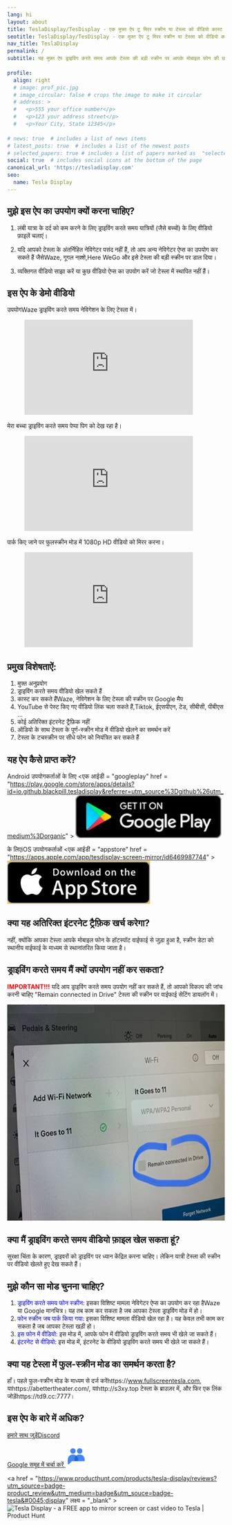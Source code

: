 ```yaml
---
lang: hi
layout: about
title: TeslaDisplay/TesDisplay - एक मुफ्त ऐप टू मिरर स्क्रीन या टेस्ला को वीडियो कास्ट करें
seotitle: TeslaDisplay/TesDisplay - एक मुफ्त ऐप टू मिरर स्क्रीन या टेस्ला को वीडियो कास्ट करें
nav_title: TeslaDisplay
permalink: /
subtitle: यह मुफ्त ऐप ड्राइविंग करते समय आपके टेस्ला की बड़ी स्क्रीन पर आपके मोबाइल फोन की छोटी स्क्रीन को मिरर कर सकता है।

profile:
  align: right
  # image: prof_pic.jpg
  # image_circular: false # crops the image to make it circular
  # address: >
  #   <p>555 your office number</p>
  #   <p>123 your address street</p>
  #   <p>Your City, State 12345</p>

# news: true  # includes a list of news items
# latest_posts: true  # includes a list of the newest posts
# selected_papers: true # includes a list of papers marked as  "selected={true}" 
social: true  # includes social icons at the bottom of the page
canonical_url: 'https://tesladisplay.com'
seo:
  name: Tesla Display
---
```


## मुझे इस ऐप का उपयोग क्यों करना चाहिए?

1. लंबी यात्रा के दर्द को कम करने के लिए ड्राइविंग करते समय यात्रियों (जैसे बच्चों) के लिए वीडियो फ़ाइलें चलाएं।

2. यदि आपको टेस्ला के अंतर्निहित नेविगेटर पसंद नहीं हैं, तो आप अन्य नेविगेटर ऐप्स का उपयोग कर सकते हैं जैसेWaze, गूगल नक़्शे,Here WeGo और इसे टेस्ला की बड़ी स्क्रीन पर डाल दिया।

3. व्यक्तिगत वीडियो साझा करें या कुछ वीडियो ऐप्स का उपयोग करें जो टेस्ला में स्थापित नहीं हैं।

## इस ऐप के डेमो वीडियो
उपयोगWaze ड्राइविंग करते समय नेविगेशन के लिए टेस्ला में।
<!-- blank line -->
<figure class= "video-container" >
  <iframe width= "390"  height= "220"  src= "https://www.youtube.com/embed/35bMECpF9bQ"  frameborder= "0"  allowfullscreen= "true" > </iframe>
</figure>
<!-- blank line -->

मेरा बच्चा ड्राइविंग करते समय पेप्पा पिग को देख रहा है।
<!-- blank line -->
<figure class= "video-container" >
  <iframe width= "390"  height= "220"  src= "https://www.youtube.com/embed/Hb4D_IvOjMc"  frameborder= "0"  allowfullscreen= "true" > </iframe>
</figure>
<!-- blank line -->

पार्क किए जाने पर फुलस्क्रीन मोड में 1080p HD वीडियो को मिरर करना।
<!-- blank line -->
<figure class= "video-container" >
  <iframe width= "390"  height= "220"  src= "https://www.youtube.com/embed/PkbfoLHjrvE"  frameborder= "0"  allowfullscreen= "true" > </iframe>
</figure>
<!-- blank line -->

## प्रमुख विशेषताऐं:
1. मुफ्त अनुप्रयोग
2. ड्राइविंग करते समय वीडियो खेल सकते हैं
3. कास्ट कर सकते हैंWaze, नेविगेशन के लिए टेस्ला की स्क्रीन पर Google मैप
4. YouTube से पेस्ट किए गए वीडियो लिंक चला सकते हैं,Tiktok, ईएसपीएन, टेड, सीबीसी, पीबीएस ...
5. कोई अतिरिक्त इंटरनेट ट्रैफ़िक नहीं
6. ऑडियो के साथ टेस्ला के पूर्ण-स्क्रीन मोड में वीडियो खेलने का समर्थन करें
7. टेस्ला के टचस्क्रीन पर सीधे फोन को नियंत्रित कर सकते हैं

## यह ऐप कैसे प्राप्त करें?
Android उपयोगकर्ताओं के लिए
<एक आईडी = "googleplay"  href = "https://play.google.com/store/apps/details?id=io.github.blackpill.tesladisplay&referrer=utm_source%3Dgithub%26utm_medium%3Dorganic" >
  <img src= "/assets/img/google-play-badge.svg"  alt= "Get Tesla Display from Google Play"  height= "100px" >
</a>

के लिएiOS उपयोगकर्ताओं
<एक आईडी = "appstore"  href = "https://apps.apple.com/app/tesdisplay-screen-mirror/id6469987744" >
  <img src= "/assets/img/app-store-badge.png"  alt= "Get TesDisplay from AppStore"  height= "100px" />
</a>

## क्या यह अतिरिक्त इंटरनेट ट्रैफ़िक खर्च करेगा?
नहीं, क्योंकि आपका टेस्ला आपके मोबाइल फोन के हॉटस्पॉट वाईफाई से जुड़ा हुआ है, स्क्रीन डेटा को स्थानीय वाईफाई के माध्यम से स्थानांतरित किया जाता है।

## ड्राइविंग करते समय मैं क्यों उपयोग नहीं कर सकता?
<p>
<span style= "color: red" ><b>IMPORTANT!!!</b></span>
यदि आप ड्राइविंग करते समय उपयोग नहीं कर सकते हैं, तो आपको विकल्प की जांच करनी चाहिए "Remain connected in Drive"  टेस्ला की स्क्रीन पर वाईफाई सेटिंग डायलॉग में।
</p>
<img src= "/assets/img/wifi-connected.jpg"  alt= "Remain connected in Drive setting"  height= "500px" >

## क्या मैं ड्राइविंग करते समय वीडियो फ़ाइल खेल सकता हूं?
सुरक्षा चिंता के कारण, ड्राइवरों को ड्राइविंग पर ध्यान केंद्रित करना चाहिए। लेकिन यात्री टेस्ला की स्क्रीन पर वीडियो खेलते हुए देख सकते हैं।

## मुझे कौन सा मोड चुनना चाहिए?
1. <span style= "color:blue" > ड्राइविंग करते समय फोन स्क्रीन</span>: इसका विशिष्ट मामला नेविगेटर ऐप्स का उपयोग कर रहा हैWaze या Google मानचित्र। यह तब काम कर सकता है जब आपका टेस्ला ड्राइविंग मोड में हो।
2. <span style= "color:blue" > फोन स्क्रीन जब पार्क किया गया</span>: इसका विशिष्ट मामला वीडियो खेल रहा है। यह केवल तभी काम कर सकता है जब आपका टेस्ला खड़ी हो।
3. <span style= "color:blue" > इस फोन में वीडियो</span>: इस मोड में, आपके फोन में वीडियो ड्राइविंग करते समय भी खेले जा सकते हैं।
4. <span style= "color:blue" > इंटरनेट से वीडियो</span>: इस मोड में, इंटरनेट के वीडियो ड्राइविंग करते समय भी खेले जा सकते हैं।

## क्या यह टेस्ला में फुल-स्क्रीन मोड का समर्थन करता है?
हाँ। पहले फुल-स्क्रीन मोड के माध्यम से दर्ज करेंhttps://www.fullscreentesla.com, याhttps://abettertheater.com/, याhttp://s3xy.top टेस्ला के ब्राउज़र में, और फिर एक लिंक जोड़ेंhttps://td9.cc:7777।

## इस ऐप के बारे में अधिक?
<p> <a href = "https://discord.gg/Tvbs9uWcN9"  लक्ष्य = "_blank" > हमारे साथ जुड़ेंDiscord</a> </p>
<p>
<a href = "https://groups.google.com/g/tesla-display"  लक्ष्य = "_blank" > Google समूह में चर्चा करें
<img src= "group.png"  alt= "TeslaDisplay Google Group"  height=50px>
</a>
</p>

<a href = "https://www.producthunt.com/products/tesla-display/reviews?utm_source=badge-product_review&utm_medium=badge&utm_souce=badge-tesla&#0045;display"  लक्ष्य = "_blank" >
<img src= "https://api.producthunt.com/widgets/embed-image/v1/product_review.svg?product_id=543738&theme=light"  alt= "Tesla&#0032;Display - a&#0032;FREE&#0032;app&#0032;to&#0032;mirror&#0032;screen&#0032;or&#0032;cast&#0032;video&#0032;to&#0032;Tesla | Product Hunt"  style= "width: 250px; height: 54px;"  width= "250"  height= "54"  />
</a>


